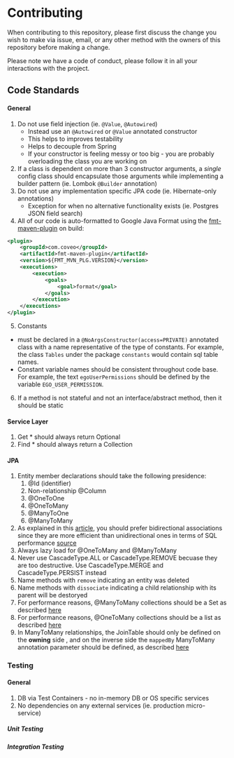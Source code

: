 # Contributing

When contributing to this repository, please first discuss the change you wish to make via issue,
email, or any other method with the owners of this repository before making a change. 

Please note we have a code of conduct, please follow it in all your interactions with the project.

## Code Standards

#### General
1. Do not use field injection (ie. `@Value`, `@Autowired`)
    - Instead use an `@Autowired` or `@Value` annotated constructor
    - This helps to improves testability
    - Helps to decouple from Spring
    - If your constructor is feeling messy or too big - you are probably overloading the class you are working on
2. If a class is dependent on more than 3 constructor arguments, a _single_ config class should encapsulate those arguments while
 implementing a builder pattern (ie. Lombok `@Builder` annotation)
3. Do not use any implementation specific JPA code (ie. Hibernate-only annotations)
    - Exception for when no alternative functionality exists (ie. Postgres JSON field search)
4. All of our code is auto-formatted to Google Java Format using the [fmt-maven-plugin](https://mvnrepository.com/artifact/com.coveo/fmt-maven-plugin) on build:
```xml
<plugin>
    <groupId>com.coveo</groupId>
    <artifactId>fmt-maven-plugin</artifactId>
    <version>${FMT_MVN_PLG.VERSION}</version>
    <executions>
        <execution>
            <goals>
                <goal>format</goal>
            </goals>
        </execution>
    </executions>
</plugin>
```
5. Constants 
- must be declared in a `@NoArgsConstructor(access=PRIVATE)` annotated class with a name representative of the type of constants. For example, the class `Tables` under the package `constants` would contain sql table names. 
- Constant variable names should be consistent throughout code base. For example, the text `egoUserPermissions` should be defined by the variable `EGO_USER_PERMISSION`.  
6. If a method is not stateful and not an interface/abstract method, then it should be static

#### Service Layer
1. Get * should always return Optional<T>
2. Find * should always return a Collection<T>

#### JPA
1. Entity member declarations should take the following presidence:
    1. @Id (identifier)    
    2. Non-relationship @Column
    3. @OneToOne
    4. @OneToMany
    5. @ManyToOne
    6. @ManyToMany
2. As explained in this [article](https://vladmihalcea.com/the-best-way-to-map-a-onetomany-association-with-jpa-and-hibernate/), you should prefer bidirectional associations since they are more efficient than unidirectional ones in terms of SQL performance [source](https://vladmihalcea.com/merge-entity-collections-jpa-hibernate/)
3. Always lazy load for @OneToMany and @ManyToMany
4. Never use CascadeType.ALL or CascadeType.REMOVE becuase they are too destructive. Use CascadeType.MERGE and CascadeType.PERSIST instead
5. Name methods with `remove` indicating an entity was deleted
6. Name methods with `dissociate` indicating a child relationship with its parent will be destoryed
7. For performance reasons, @ManyToMany collections should be a Set as described [here](https://thoughts-on-java.org/association-mappings-bag-list-set/)
8. For performance reasons, @OneToMany collections should be a list as described [here](https://vladmihalcea.com/hibernate-facts-favoring-sets-vs-bags/)
9. In ManyToMany relationships, the JoinTable should only be defined on the **owning** side , and on the inverse side the `mappedBy` ManyToMany annotation parameter should be defined, as described [here](https://www.baeldung.com/hibernate-many-to-many)
    
### Testing

#### General
1. DB via Test Containers - no in-memory DB or OS specific services
2. No dependencies on any external services (ie. production micro-service)

##### Unit Testing

##### Integration Testing

